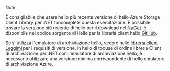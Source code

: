 > [!NOTE]
> È consigliabile che usare hello più recente versione di hello Azure Storage Client Library per .NET toocomplete questa esercitazione. È possibile trovare la versione più recente di hello per il download nel [NuGet](https://www.nuget.org/packages/WindowsAzure.Storage/). è disponibile nel codice sorgente di Hello per la libreria client hello [GitHub](https://github.com/Azure/azure-storage-net).
> 
> Se si utilizza l'emulatore di archiviazione hello, vedere hello [libreria client Leggimi](https://github.com/Azure/azure-storage-net/blob/master/README.md) per i requisiti di versione. In hello di toouse di ordine libreria Client di archiviazione per .NET con l'emulatore di archiviazione hello, è necessario utilizzare una versione minima corrispondente di hello emulatore di archiviazione Azure.
> 
> 

